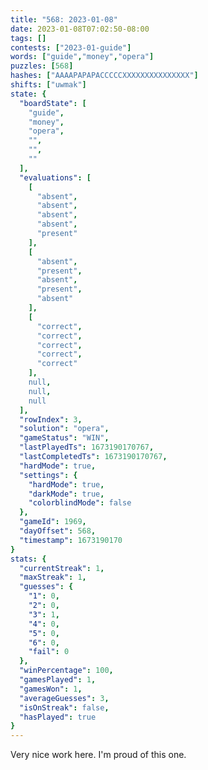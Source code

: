 ```yaml
---
title: "568: 2023-01-08"
date: 2023-01-08T07:02:50-08:00
tags: []
contests: ["2023-01-guide"]
words: ["guide","money","opera"]
puzzles: [568]
hashes: ["AAAAPAPAPACCCCCXXXXXXXXXXXXXXX"]
shifts: ["uwmak"]
state: {
  "boardState": [
    "guide",
    "money",
    "opera",
    "",
    "",
    ""
  ],
  "evaluations": [
    [
      "absent",
      "absent",
      "absent",
      "absent",
      "present"
    ],
    [
      "absent",
      "present",
      "absent",
      "present",
      "absent"
    ],
    [
      "correct",
      "correct",
      "correct",
      "correct",
      "correct"
    ],
    null,
    null,
    null
  ],
  "rowIndex": 3,
  "solution": "opera",
  "gameStatus": "WIN",
  "lastPlayedTs": 1673190170767,
  "lastCompletedTs": 1673190170767,
  "hardMode": true,
  "settings": {
    "hardMode": true,
    "darkMode": true,
    "colorblindMode": false
  },
  "gameId": 1969,
  "dayOffset": 568,
  "timestamp": 1673190170
}
stats: {
  "currentStreak": 1,
  "maxStreak": 1,
  "guesses": {
    "1": 0,
    "2": 0,
    "3": 1,
    "4": 0,
    "5": 0,
    "6": 0,
    "fail": 0
  },
  "winPercentage": 100,
  "gamesPlayed": 1,
  "gamesWon": 1,
  "averageGuesses": 3,
  "isOnStreak": false,
  "hasPlayed": true
}
---
```

<!-- more -->
Very nice work here. I'm proud of this one.
